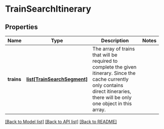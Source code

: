 # TrainSearchItinerary

## Properties
Name | Type | Description | Notes
------------ | ------------- | ------------- | -------------
**trains** | [**list[TrainSearchSegment]**](TrainSearchSegment.md) | The array of trains that will be required to complete the given itinerary. Since the cache currently only contains direct itineraries, there will be only one object in this array. | 

[[Back to Model list]](../README.md#documentation-for-models) [[Back to API list]](../README.md#documentation-for-api-endpoints) [[Back to README]](../README.md)


